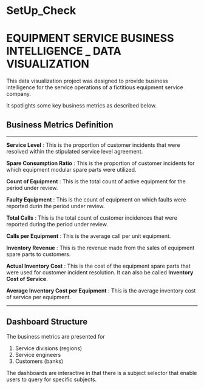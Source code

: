 # SetUp_Check

# EQUIPMENT SERVICE BUSINESS INTELLIGENCE _ DATA VISUALIZATION


This data visualization project was designed to provide business intelligence for the service operations of a fictitious equipment service company.

It spotlights some key business metrics as described below.


## Business Metrics Definition

---

**Service Level**
: This is the proportion of customer incidents that were resolved within the stipulated service level agreement.

**Spare Consumption Ratio**
: This is the proportion of customer incidents for which equipment modular spare parts were utilized.

**Count of Equipment**
: This is the total count of active equipment for the period under review.

**Faulty Equipment**
: This is the count of equipment on which faults were reported durin the period under review.

**Total Calls**
: This is the total count of customer incidences that were reported during the period under review.

**Calls per Equipment**
: This is the average call per unit equipment.

**Inventory Revenue**
: This is the revenue made from the sales of equipment spare parts to customers.

**Actual Inventory Cost**
: This is the cost of the equipment spare parts that were used for customer incident resolution. It can also be called **Inventory Cost of Service**.

**Average Inventory Cost per Equipment**
: This is the average inventory cost of service per equipment.


---

## Dashboard Structure 

The business metrics are presented for

1. Service divisions (regions)
2. Service engineers
3. Customers (banks)

The dashboards are interactive in that there is a subject selector that enable users to query for specific subjects.
